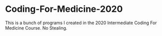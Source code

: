 # Coding-For-Medicine-2020
This is a bunch of programs I created in the 2020 Intermediate Coding For Medicine Course. No Stealing.
